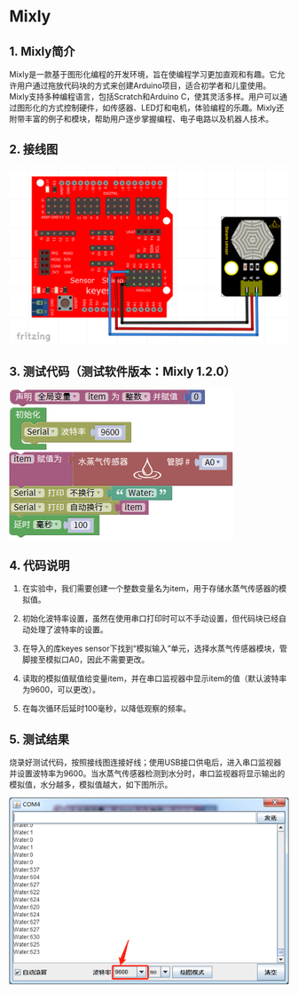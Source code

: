 # Mixly


## 1. Mixly简介  

Mixly是一款基于图形化编程的开发环境，旨在使编程学习更加直观和有趣。它允许用户通过拖放代码块的方式来创建Arduino项目，适合初学者和儿童使用。Mixly支持多种编程语言，包括Scratch和Arduino C，使其灵活多样。用户可以通过图形化的方式控制硬件，如传感器、LED灯和电机，体验编程的乐趣。Mixly还附带丰富的例子和模块，帮助用户逐步掌握编程、电子电路以及机器人技术。  

## 2. 接线图  

![](media/d028edbdfb06fff447637b1b40adaa99.png)  

## 3. 测试代码（测试软件版本：Mixly 1.2.0）  

![](media/89d08c082d9029e419183155bb0971a6.png)  

## 4. 代码说明  

1. 在实验中，我们需要创建一个整数变量名为item，用于存储水蒸气传感器的模拟值。  

2. 初始化波特率设置，虽然在使用串口打印时可以不手动设置，但代码块已经自动处理了波特率的设置。  

3. 在导入的库keyes sensor下找到“模拟输入”单元，选择水蒸气传感器模块，管脚接至模拟口A0，因此不需要更改。  

4. 读取的模拟值赋值给变量item，并在串口监视器中显示item的值（默认波特率为9600，可以更改）。  

5. 在每次循环后延时100毫秒，以降低观察的频率。  

## 5. 测试结果  

烧录好测试代码，按照接线图连接好线；使用USB接口供电后，进入串口监视器并设置波特率为9600。当水蒸气传感器检测到水分时，串口监视器将显示输出的模拟值，水分越多，模拟值越大，如下图所示。  

![](media/7d1013b8ca9cd768255c9135d8b1dd61.png)








